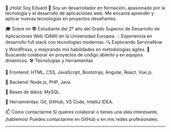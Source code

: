 👋 ¡Hola! Soy Eduard 🚀
Soy un desarrollador en formación, apasionado por la tecnología y el desarrollo de aplicaciones web. Me encanta aprender y aplicar nuevas tecnologías en proyectos desafiantes.

🎓 Sobre mí
📚 Estudiante del 2º año del Grado Superior de Desarrollo de Aplicaciones Web (DAW) en la Universidad Europea.
💡 Experiencia en desarrollo full stack con tecnologías modernas.
🔍 Explorando ServiceNow y WordPress, y mejorando mis habilidades en metodologías ágiles.
🤝 Buscando colaborar en proyectos de código abierto y en equipos dinámicos.
🛠️ Tecnologías y herramientas

🔹 Frontend: HTML, CSS, JavaScript, Bootstrap, Angular, React, Vue.js.

🔹 Backend: Node.js, PHP, Java.

🔹 Bases de datos: MySQL.

🔹 Herramientas: Git, GitHub, VS Code, IntelliJ IDEA.

📫 Cómo contactarme
Si quieres colaborar o tienes una idea interesante, ¡hablemos!
Puedes contactarme en GitHub o en mis redes profesionales.

---
